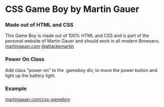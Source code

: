 # CSS Game Boy by Martin Gauer

### Made out of HTML and CSS
This Game Boy is made out of 100% HTML and CSS and is part of the personal website of Martin Gauer and should work in all modern Browsers.
[martingauer.com](https://martingauer.com)
[@attackemartin](https://twitter.com/attackemartin)

### Power On Class
Add class "power-on" to the .gameboy div, to move the power button and light up the battery light.

### Example
[martingauer.com/css-gameboy](https://martingauer.com/css-gameboy)